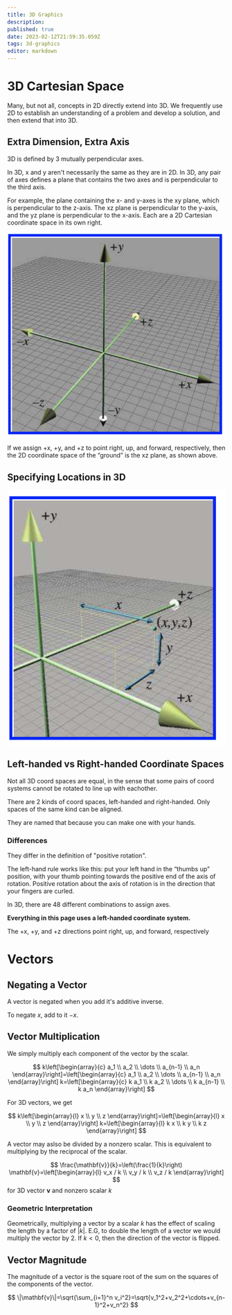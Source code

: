 ```yaml
---
title: 3D Graphics
description: 
published: true
date: 2023-02-12T21:59:35.059Z
tags: 3d-graphics
editor: markdown
---
```


# 3D Cartesian Space
Many, but not all, concepts in 2D directly extend into 3D. We frequently use 2D to establish an understanding of a problem and develop a solution, and then extend that into 3D.

## Extra Dimension, Extra Axis
3D is defined by 3 mutually perpendicular axes. 

In 3D, x and y aren't necessarily the same as they are in 2D. In 3D, any pair of axes defines a plane that contains the two axes and is perpendicular to the third axis. 

For example, the plane containing the x- and y-axes is
the xy plane, which is perpendicular to the z-axis. The xz plane is perpendicular to the y-axis, and the yz plane is perpendicular to the x-axis. Each are a 2D Cartesian coordinate space in its own right. 

![3d-cartesian.png](/3d-cartesian.png)

If we assign +x, +y, and +z to point right, up, and forward, respectively, then the 2D coordinate space of the “ground” is the xz plane, as shown above.

## Specifying Locations in 3D
![specifying-locations-in-3d.png](/specifying-locations-in-3d.png)

## Left-handed vs Right-handed Coordinate Spaces
Not all 3D coord spaces are equal, in the sense that some pairs of coord systems cannot be rotated to line up with eachother. 

There are 2 kinds of coord spaces, left-handed and right-handed. Only spaces of the same kind can be aligned.

They are named that because you can make one with your hands.

### Differences
They differ in the definition of "positive rotation".

The left-hand rule works like this: put your left hand in the “thumbs
up” position, with your thumb pointing towards the positive end of the axis
of rotation. Positive rotation about the axis of rotation is in the direction
that your fingers are curled.

In 3D, there are 48 different combinations to assign axes.

**Everything in this page uses a left-handed coordinate system.** 

The +x, +y, and +z directions point right, up, and forward, respectively

# Vectors
## Negating a Vector
A vector is negated when you add it's additive inverse.

To negate $x$, add to it $-x$.

## Vector Multiplication 
We simply multiply each component of the vector by the scalar.


$$
k\left[\begin{array}{c}
a_1 \\
a_2 \\
\dots \\
a_{n-1} \\
a_n
\end{array}\right]=\left[\begin{array}{c}
a_1 \\
a_2 \\
\dots \\
a_{n-1} \\
a_n
\end{array}\right] k=\left[\begin{array}{c}
k a_1 \\
k a_2 \\
\dots \\
k a_{n-1} \\
k a_n
\end{array}\right]
$$

For 3D vectors, we get

$$
k\left[\begin{array}{l}
x \\
y \\
z
\end{array}\right]=\left[\begin{array}{l}
x \\
y \\
z
\end{array}\right] k=\left[\begin{array}{l}
k x \\
k y \\
k z
\end{array}\right]
$$

A vector may aslso be divided by a nonzero scalar. This is equivalent to multiplying by the reciprocal of the scalar. 

$$
\frac{\mathbf{v}}{k}=\left(\frac{1}{k}\right) \mathbf{v}=\left[\begin{array}{l}
v_x / k \\
v_y / k \\
v_z / k
\end{array}\right]
$$
for $3 \mathrm{D}$ vector $\mathbf{v}$ and nonzero scalar $k$


### Geometric Interpretation
Geometrically, multiplying a vector by a scalar $k$ has the effect of scaling the length by a factor of $|k|$. E.G, to double the length of a vector we would multiply the vector by 2. If $k<0$, then the direction of the vector is flipped.

## Vector Magnitude
The magnitude of a vector is the square root of the sum on the squares of the components of the vector. 

$$
\|\mathbf{v}\|=\sqrt{\sum_{i=1}^n v_i^2}=\sqrt{v_1^2+v_2^2+\cdots+v_{n-1}^2+v_n^2}
$$

